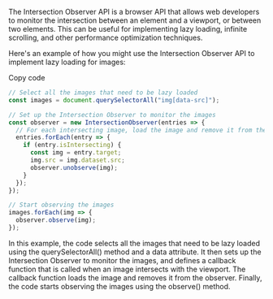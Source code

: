 The Intersection Observer API is a browser API that allows web developers to monitor the intersection between an element and a viewport, or between two elements. This can be useful for implementing lazy loading, infinite scrolling, and other performance optimization techniques.

Here's an example of how you might use the Intersection Observer API to implement lazy loading for images:

Copy code

```js
// Select all the images that need to be lazy loaded
const images = document.querySelectorAll("img[data-src]");

// Set up the Intersection Observer to monitor the images
const observer = new IntersectionObserver(entries => {
  // For each intersecting image, load the image and remove it from the observer
  entries.forEach(entry => {
    if (entry.isIntersecting) {
      const img = entry.target;
      img.src = img.dataset.src;
      observer.unobserve(img);
    }
  });
});

// Start observing the images
images.forEach(img => {
  observer.observe(img);
});
```

In this example, the code selects all the images that need to be lazy loaded using the querySelectorAll() method and a data attribute. It then sets up the Intersection Observer to monitor the images, and defines a callback function that is called when an image intersects with the viewport. The callback function loads the image and removes it from the observer. Finally, the code starts observing the images using the observe() method.
